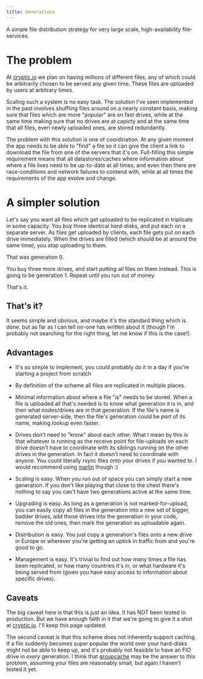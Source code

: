 ```yaml
---
title: Generations
---
```


A simple file distribution strategy for very large scale, high-availability
file-services.

# The problem

At [cryptic.io][cryptic] we plan on having millions of different
files, any of which could be arbitrarily chosen to be served any given time.
These files are uploaded by users at arbitrary times.

Scaling such a system is no easy task. The solution I've seen implemented in the
past involves shuffling files around on a nearly constant basis, making sure
that files which are more "popular" are on fast drives, while at the same time
making sure that no drives are at capicty and at the same time that all files,
even newly uploaded ones, are stored redundantly.

The problem with this solution is one of coordination. At any given moment the
app needs to be able to "find" a file so it can give the client a link to
download the file from one of the servers that it's on. Full-filling this simple
requirement means that all datastores/caches where information about where a
file lives need to be up-to-date at all times, and even then there are
race-conditions and network failures to contend with, while at all times the
requirements of the app evolve and change.

# A simpler solution

Let's say you want all files which get uploaded to be replicated in triplicate
in some capacity. You buy three identical hard-disks, and put each on a separate
server.  As files get uploaded by clients, each file gets put on each drive
immediately. When the drives are filled (which should be at around the same
time), you stop uploading to them.

That was generation 0.

You buy three more drives, and start putting all files on them instead. This is
going to be generation 1. Repeat until you run out of money.

That's it.

## That's it?

It seems simple and obvious, and maybe it's the standard thing which is done,
but as far as I can tell no-one has written about it (though I'm probably not
searching for the right thing, let me know if this is the case!).

## Advantages

* It's so simple to implement, you could probably do it in a day if you're
starting a project from scratch

* By definition of the scheme all files are replicated in multiple places.

* Minimal information about where a file "is" needs to be stored. When a file is
uploaded all that's needed is to know what generation it is in, and then what
nodes/drives are in that generation. If the file's name is generated
server-side, then the file's generation could be *part* of its name, making
lookup even faster.

* Drives don't need to "know" about each other. What I mean by this is that
whatever is running as the receive point for file-uploads on each drive doesn't
have to coordinate with its siblings running on the other drives in the
generation. In fact it doesn't need to coordinate with anyone. You could
literally rsync files onto your drives if you wanted to. I would recommend using
[marlin][0] though :)

* Scaling is easy. When you run out of space you can simply start a new
generation. If you don't like playing that close to the chest there's nothing to
say you can't have two generations active at the same time.

* Upgrading is easy. As long as a generation is not marked-for-upload, you can
easily copy all files in the generation into a new set of bigger, badder drives,
add those drives into the generation in your code, remove the old ones, then
mark the generation as uploadable again.

* Distribution is easy. You just copy a generation's files onto a new drive in
Europe or wherever you're getting an uptick in traffic from and you're good to
go.

* Management is easy. It's trivial to find out how many times a file has been
replicated, or how many countries it's in, or what hardware it's being served
from (given you have easy access to information about specific drives).

## Caveats

The big caveat here is that this is just an idea. It has NOT been tested in
production. But we have enough faith in it that we're going to give it a shot at
[cryptic.io][cryptic]. I'll keep this page updated.

The second caveat is that this scheme does not inherently support caching. If a
file suddenly becomes super popular the world over your hard-disks might not be
able to keep up, and it's probably not feasible to have an FIO drive in *every*
generation. I think that [groupcache][1] may be the answer to this problem,
assuming your files are reasonably small, but again I haven't tested it yet.

[cryptic]: https://cryptic.io
[0]: https://github.com/cryptic-io/marlin
[1]: https://github.com/golang/groupcache
